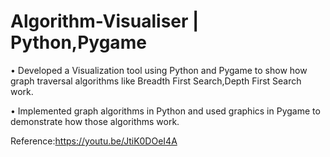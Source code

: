 # Algorithm-Visualiser |  Python,Pygame 

• Developed a Visualization tool using Python and Pygame to show how graph traversal algorithms like Breadth First
Search,Depth First Search work.

• Implemented graph algorithms in Python and used graphics in Pygame to demonstrate how those algorithms work.

Reference:https://youtu.be/JtiK0DOeI4A
